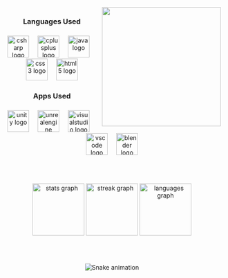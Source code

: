 <img align="right" height="275" src="https://i.gifer.com/5PWZ.gif"  />

###

<h3 align="center">Languages Used</h3>

###

<div align="center">
  <img src="https://cdn.jsdelivr.net/gh/devicons/devicon/icons/csharp/csharp-original.svg" height="50" alt="csharp logo"  />
  <img width="12" />
  <img src="https://cdn.jsdelivr.net/gh/devicons/devicon/icons/cplusplus/cplusplus-original.svg" height="50" alt="cplusplus logo"  />
  <img width="12" />
  <img src="https://cdn.jsdelivr.net/gh/devicons/devicon/icons/java/java-original.svg" height="50" alt="java logo"  />
  <img width="12" />
  <img src="https://cdn.jsdelivr.net/gh/devicons/devicon/icons/css3/css3-original.svg" height="50" alt="css3 logo"  />
  <img width="12" />
  <img src="https://cdn.jsdelivr.net/gh/devicons/devicon/icons/html5/html5-original.svg" height="50" alt="html5 logo"  />
</div>

###

<h3 align="center">Apps Used</h3>

###

<div align="center">
  <img src="https://cdn.simpleicons.org/unity/FFFFFF" height="50" alt="unity logo"  />
  <img width="12" />
  <img src="https://skillicons.dev/icons?i=unreal" height="50" alt="unrealengine logo"  />
  <img width="12" />
  <img src="https://cdn.jsdelivr.net/gh/devicons/devicon/icons/visualstudio/visualstudio-plain.svg" height="50" alt="visualstudio logo"  />
  <img width="12" />
  <img src="https://cdn.jsdelivr.net/gh/devicons/devicon/icons/vscode/vscode-original.svg" height="50" alt="vscode logo"  />
  <img width="12" />
  <img src="https://cdn.jsdelivr.net/gh/devicons/devicon/icons/blender/blender-original.svg" height="50" alt="blender logo"  />
</div>

###

<br clear="both">

###

<div align="center">
  <img src="https://github-readme-stats.vercel.app/api?username=S00236650&hide_title=true&hide_rank=true&show_icons=true&include_all_commits=true&count_private=true&disable_animations=true&theme=chartreuse-dark&locale=en&hide_border=false" height="120" alt="stats graph"  />
  <img src="https://streak-stats.demolab.com?user=S00236650&locale=en&mode=daily&theme=chartreuse-dark&hide_border=false&border_radius=5&date_format=j%20M%5B%20Y%5D" height="120" alt="streak graph"  />
  <img src="https://github-readme-stats.vercel.app/api/top-langs?username=S00236650&locale=en&hide_title=true&layout=compact&card_width=320&theme=chartreuse-dark&hide_border=false" height="120" alt="languages graph"  />
</div>

###

<br clear="both">

###

<div align="center">
  <img src="https://raw.githubusercontent.com/S00236650/S00236650/output/snake.svg" alt="Snake animation" />
</div>

###
